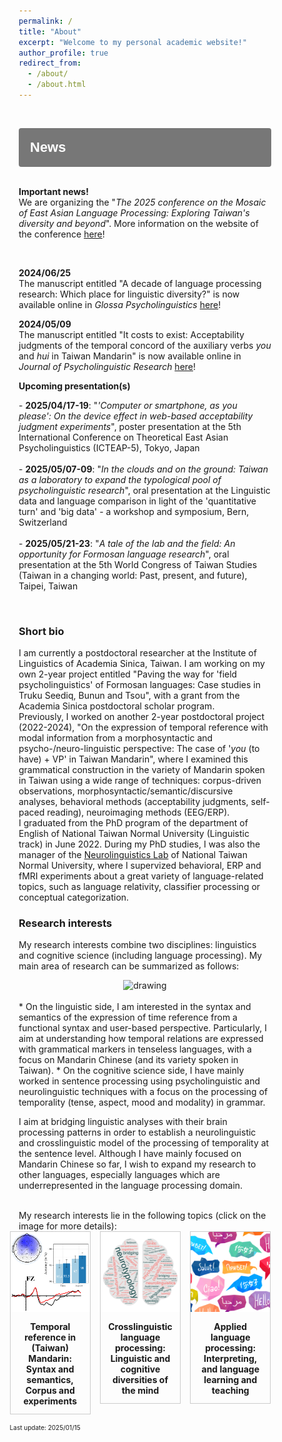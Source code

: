 ```yaml
---
permalink: /
title: "About"
excerpt: "Welcome to my personal academic website!"
author_profile: true
redirect_from: 
  - /about/
  - /about.html
---
```


<br>
<style>
.collapsible {
  background-color: #777;
  color: white;
  cursor: pointer;
  padding: 18px;
  width: 100%;
  border: none;
  text-align: left;
  outline: none;
  border-radius: 4px;
  font-size: 22px;
}

.active, .collapsible:hover {
  background-color: #555;
}

.collapsible:after {
  content: '\002B';
  color: white;
  font-weight: bold;
  float: right;
  margin-left: 5px;
}

.active:after {
  content: "\2212";
}

.content {
  padding: 0 18px;
  max-height: 0;
  overflow: hidden;
  transition: max-height 0.4s ease-out;
  background-color: #eeeeee;
  color: #e06666;
  border-left: solid #777 4px;
  border-radius: 4px;
  font-size: 18px;
}
</style>

<body>
<button class="collapsible"><b>News</b></button>
<div class="content">
<br>
<p><b>Important news!</b><br>We are organizing the "<i>The 2025 conference on the Mosaic of East Asian Language Processing: Exploring Taiwan's diversity and beyond</i>". More information on the website of the conference <a href="https://sites.google.com/view/mealp-2025/home" target="_blank">here</a>!
</p>
<br>
<p><b>2024/06/25</b><br>The manuscript entitled "A decade of language processing research: Which place for linguistic diversity?" is now available online in <i>Glossa Psycholinguistics</i> <a href="https://doi.org/10.5070/G60111432" target="_blank">here</a>!
</p>
<p><b>2024/05/09</b><br>The manuscript entitled "It costs to exist: Acceptability judgments of the temporal concord of the auxiliary verbs <i>you</i> and <i>hui</i> in Taiwan Mandarin" is now available online in <i>Journal of Psycholinguistic Research</i> <a href="https://doi.org/10.1007/s10936-024-10086-5" target="_blank">here</a>!
</p>
<p><b>Upcoming presentation(s)</b></p>
<p>
- <b>2025/04/17-19</b>: "<i>'Computer or smartphone, as you please': On the device effect in web-based acceptability judgment experiments</i>", poster presentation at the 5th International Conference on Theoretical East Asian Psycholinguistics (ICTEAP-5), Tokyo, Japan
<br><br>
- <b>2025/05/07-09</b>: "<i>In the clouds and on the ground: Taiwan as a laboratory to expand the typological pool of psycholinguistic research</i>", oral presentation at the Linguistic data and language comparison in light of the 'quantitative turn' and 'big data' - a workshop and symposium, Bern, Switzerland
<br><br>
- <b>2025/05/21-23</b>: "<i>A tale of the lab and the field: An opportunity for Formosan language research</i>", oral presentation at the 5th World Congress of Taiwan Studies (Taiwan in a changing world: Past, present, and future), Taipei, Taiwan
<br>
</p>
</div>



<script>
var coll = document.getElementsByClassName("collapsible");
var i;

for (i = 0; i < coll.length; i++) {
  coll[i].addEventListener("click", function() {
    this.classList.toggle("active");
    var content = this.nextElementSibling;
    if (content.style.maxHeight){
      content.style.maxHeight = null;
    } else {
      content.style.maxHeight = content.scrollHeight + "px";
    } 
  });
}
</script>
</body>

<br>

### Short bio

I am currently a postdoctoral researcher at the Institute of Linguistics of Academia Sinica, Taiwan. I am working on my own 2-year project entitled "Paving the way for 'field psycholinguistics' of Formosan languages: Case studies in Truku Seediq, Bunun and Tsou", with a grant from the Academia Sinica postdoctoral scholar program. 
<br>
Previously, I worked on another 2-year postdoctoral project (2022-2024), "On the expression of temporal reference with modal information from a morphosyntactic and psycho-/neuro-linguistic perspective: The case of '<i>you</i> (to have) + VP' in Taiwan Mandarin", where I examined this grammatical construction in the variety of Mandarin spoken in Taiwan using a wide range of techniques: corpus-driven observations, morphosyntactic/semantic/discursive analyses, behavioral methods (acceptability judgments, self-paced reading), neuroimaging methods (EEG/ERP).
<br>
I graduated from the PhD program of the department of English of National Taiwan Normal University (Linguistic track) in June 2022. During my PhD studies, I was also the manager of the <a href="https://sites.google.com/view/neurolinguisticslabntnu" target="_blank">Neurolinguistics Lab</a> of National Taiwan Normal University, where I supervized behavioral, ERP and fMRI experiments about a great variety of language-related topics, such as language relativity, classifier processing or conceptual categorization.

### Research interests

My research interests combine two disciplines: linguistics and cognitive science (including language processing). My main area of research can be summarized as follows:
<br>
<center>
<img src="https://aymeric-collart.github.io/images/GeneralResearch.jpg" alt="drawing" width="75%"/>
</center>
<br>
* On the linguistic side, I am interested in the syntax and semantics of the expression of time reference from a functional syntax and user-based perspective. Particularly, I aim at understanding how temporal relations are expressed with grammatical markers in tenseless languages, with a focus on Mandarin Chinese (and its variety spoken in Taiwan).
* On the cognitive science side, I have mainly worked in sentence processing using psycholinguistic and neurolinguistic techniques with a focus on the processing of temporality (tense, aspect, mood and modality) in grammar. 

I aim at bridging linguistic analyses with their brain processing patterns in order to establish a neurolinguistic and crosslinguistic model of the processing of temporality at the sentence level. Although I have mainly focused on Mandarin Chinese so far, I wish to expand my research to other languages, especially languages which are underrepresented in the language processing domain.

<br>
My research interests lie in the following  topics (click on the image for more details):


<style>

div.gallery {
  border: 1px solid #ccc;
}

div.gallery:hover {
  border: 1px solid #777;
}

div.gallery img {
  width: 100%;
  height: auto;
}

div.desc {
  padding: 12px;
  text-align: center;
}

* {
  box-sizing: border-box;
}

.container {
  display: grid; 
  grid-auto-rows: 1fr; 
  grid-template-columns: 32% 32% 32%; 
  grid-template-rows: auto auto auto; 
  gap: 15px 15px; 
  grid-template-areas: 
    "Project1 Project2 Project 3"; 
  justify-content: center; 
  justify-items: stretch; 
  align-items: stretch; 
}

</style>



<div class="container">
<div class="Project1">
  <div class="gallery">
    <a target="_blank" href="https://aymeric-collart.github.io/projects/1-Mandarin_Syntax_Semantics_Corpus_Experiments_Temporal/">
      <img src="./../images/Project1.png" width="200" height="200">
    </a>
    <div class="desc">
<b>Temporal reference in (Taiwan) Mandarin: Syntax and semantics, Corpus and experiments</b></div>
  </div>
</div>

<div class="Project2">
  <div class="gallery">
    <a target="_blank" href="https://aymeric-collart.github.io/projects/2-Crosslinguistic_Processing">
      <img src="./../images/Project2.png" width="250" height="250">
    </a>
    <div class="desc"><b>Crosslinguistic language processing: Linguistic and cognitive diversities of the mind</b></div>
  </div>
</div>

<div class="Project3">
  <div class="gallery">
    <a target="_blank" href="https://aymeric-collart.github.io/projects/3-Applied_language_processing/">
      <img src="./../images/Project3.png" width="200" height="200">
    </a>
    <div class="desc"><b>Applied language processing: Interpreting, and language learning and teaching</b></div>
  </div>
</div>

<br>
<font size="1">Last update: 2025/01/15</font>
